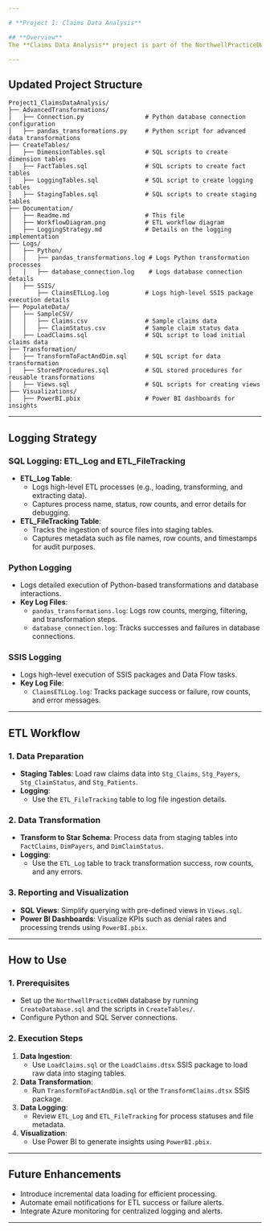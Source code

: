 ```yaml
---

# **Project 1: Claims Data Analysis**

## **Overview**
The **Claims Data Analysis** project is part of the NorthwellPracticeDWH initiative. This project aims to process and analyze healthcare claims data to generate insights such as trends, processing times, and denial rates. It involves creating a star schema-based data warehouse, loading raw data, transforming it, and building visualizations using Power BI.

---
```


## **Updated Project Structure**
```
Project1_ClaimsDataAnalysis/
├── AdvancedTransformations/
│   ├── Connection.py                 # Python database connection configuration
│   ├── pandas_transformations.py     # Python script for advanced data transformations
├── CreateTables/
│   ├── DimensionTables.sql           # SQL scripts to create dimension tables
│   ├── FactTables.sql                # SQL scripts to create fact tables
│   ├── LoggingTables.sql             # SQL script to create logging tables
│   ├── StagingTables.sql             # SQL scripts to create staging tables
├── Documentation/
│   ├── Readme.md                     # This file
│   ├── WorkflowDiagram.png           # ETL workflow diagram
│   ├── LoggingStrategy.md            # Details on the logging implementation
├── Logs/
│   ├── Python/
│   │   ├── pandas_transformations.log # Logs Python transformation processes
│   │   ├── database_connection.log    # Logs database connection details
│   ├── SSIS/
│       ├── ClaimsETLLog.log          # Logs high-level SSIS package execution details
├── PopulateData/
│   ├── SampleCSV/
│   │   ├── Claims.csv                # Sample claims data
│   │   ├── ClaimStatus.csv           # Sample claim status data
│   ├── LoadClaims.sql                # SQL script to load initial claims data
├── Transformation/
│   ├── TransformToFactAndDim.sql     # SQL script for data transformation
│   ├── StoredProcedures.sql          # SQL stored procedures for reusable transformations
│   ├── Views.sql                     # SQL scripts for creating views
├── Visualizations/
│   ├── PowerBI.pbix                  # Power BI dashboards for insights
```

---

## **Logging Strategy**

### **SQL Logging: ETL_Log and ETL_FileTracking**
- **ETL_Log Table**:
  - Logs high-level ETL processes (e.g., loading, transforming, and extracting data).
  - Captures process name, status, row counts, and error details for debugging.
- **ETL_FileTracking Table**:
  - Tracks the ingestion of source files into staging tables.
  - Captures metadata such as file names, row counts, and timestamps for audit purposes.

### **Python Logging**
- Logs detailed execution of Python-based transformations and database interactions.
- **Key Log Files**:
  - `pandas_transformations.log`: Logs row counts, merging, filtering, and transformation steps.
  - `database_connection.log`: Tracks successes and failures in database connections.

### **SSIS Logging**
- Logs high-level execution of SSIS packages and Data Flow tasks.
- **Key Log File**:
  - `ClaimsETLLog.log`: Tracks package success or failure, row counts, and error messages.

---

## **ETL Workflow**

### **1. Data Preparation**
- **Staging Tables**: Load raw claims data into `Stg_Claims`, `Stg_Payers`, `Stg_ClaimStatus`, and `Stg_Patients`.
- **Logging**: 
  - Use the `ETL_FileTracking` table to log file ingestion details.

### **2. Data Transformation**
- **Transform to Star Schema**: Process data from staging tables into `FactClaims`, `DimPayers`, and `DimClaimStatus`.
- **Logging**:
  - Use the `ETL_Log` table to track transformation success, row counts, and any errors.

### **3. Reporting and Visualization**
- **SQL Views**: Simplify querying with pre-defined views in `Views.sql`.
- **Power BI Dashboards**: Visualize KPIs such as denial rates and processing trends using `PowerBI.pbix`.

---

## **How to Use**

### **1. Prerequisites**
- Set up the `NorthwellPracticeDWH` database by running `CreateDatabase.sql` and the scripts in `CreateTables/`.
- Configure Python and SQL Server connections.

### **2. Execution Steps**
1. **Data Ingestion**:
   - Use `LoadClaims.sql` or the `LoadClaims.dtsx` SSIS package to load raw data into staging tables.
2. **Data Transformation**:
   - Run `TransformToFactAndDim.sql` or the `TransformClaims.dtsx` SSIS package.
3. **Data Logging**:
   - Review `ETL_Log` and `ETL_FileTracking` for process statuses and file metadata.
4. **Visualization**:
   - Use Power BI to generate insights using `PowerBI.pbix`.

---

## **Future Enhancements**
- Introduce incremental data loading for efficient processing.
- Automate email notifications for ETL success or failure alerts.
- Integrate Azure monitoring for centralized logging and alerts.

---
